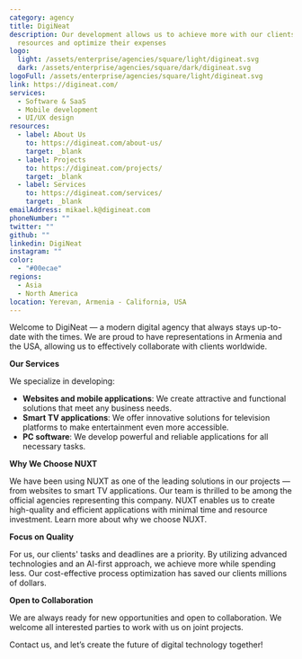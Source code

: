 ```yaml
---
category: agency
title: DigiNeat
description: Our development allows us to achieve more with our clients' fewer
  resources and optimize their expenses
logo:
  light: /assets/enterprise/agencies/square/light/digineat.svg
  dark: /assets/enterprise/agencies/square/dark/digineat.svg
logoFull: /assets/enterprise/agencies/square/light/digineat.svg
link: https://digineat.com/
services:
  - Software & SaaS
  - Mobile development
  - UI/UX design
resources:
  - label: About Us
    to: https://digineat.com/about-us/
    target: _blank
  - label: Projects
    to: https://digineat.com/projects/
    target: _blank
  - label: Services
    to: https://digineat.com/services/
    target: _blank
emailAddress: mikael.k@digineat.com
phoneNumber: ""
twitter: ""
github: ""
linkedin: DigiNeat
instagram: ""
color:
  - "#00ecae"
regions:
  - Asia
  - North America
location: Yerevan, Armenia - California, USA
---
```


Welcome to DigiNeat — a modern digital agency that always stays up-to-date with the times. We are proud to have representations in Armenia and the USA, allowing us to effectively collaborate with clients worldwide.

**Our Services**

We specialize in developing:

- **Websites and mobile applications**: We create attractive and functional solutions that meet any business needs.
- **Smart TV applications**: We offer innovative solutions for television platforms to make entertainment even more accessible.
- **PC software**: We develop powerful and reliable applications for all necessary tasks.

**Why We Choose NUXT**

We have been using NUXT as one of the leading solutions in our projects — from websites to smart TV applications. Our team is thrilled to be among the official agencies representing this company. NUXT enables us to create high-quality and efficient applications with minimal time and resource investment. Learn more about why we choose NUXT.

**Focus on Quality**

For us, our clients' tasks and deadlines are a priority. By utilizing advanced technologies and an AI-first approach, we achieve more while spending less. Our cost-effective process optimization has saved our clients millions of dollars.

**Open to Collaboration**

We are always ready for new opportunities and open to collaboration. We welcome all interested parties to work with us on joint projects.

Contact us, and let’s create the future of digital technology together!
